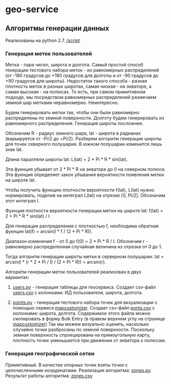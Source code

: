 # geo-service

## Алгоритмы генерации данных
Реализованы на python 2.7. [/script](https://github.com/bugakov-sa/geo-service/blob/master/script)
### Генерация меток пользователей
Метка - пара чисел, широта и долгота. Самый простой способ генерации тестового набора меток - из равномерных распределений (от -180 градусов до +180 градусов для долготы и от -90 градусов до +90 градусов для широты). Недостаток такого способа - разная плотность меток в разных широтах, самая низкая - на экваторе, а самая высокая - на полюсах. То есть, при самом примитивном подходе, мы посредством равномерных распределений размечаем земной шар метками неравномерно. Неинтересно.

Будем генерировать метки так, чтобы они были равномерно распределены по земной поверхности. Долготу будем генерировать из равномерного распределения. Генерация широты посложнее.

Обозначим R - радиус земного шара, lat - широта в радианах (варьируется от -Pi/2 до +Pi/2). Разберем алгоритм генерации широты для точек северного полушария. В южном полушарии изменится лишь знак lat.

Длина параллели широты lat: L(lat) = 2 * Pi * R * sin(lat). 
     
Эта фукнция убывает от 2 * Pi * R на экваторе до 0 на северном полюсе. Эта фукнция определяет закон убывания вероятности появления метки на широте lat. 

Чтобы получить функцию плотности вероятности f(lat), L(lat) нужно нормировать, поделив на интеграл L(lat) на отрезке [0, Pi/2]. Обозначим этот интеграл I. 

Фукнция плотности вероятности генерации метки на широте lat: f(lat) = 2 * Pi * R * sin(lat) / I. 

Для генерации распределения с плотностью f, необходима обратная фукнция lat(f) = arcsin(I * f / (2 * Pi * R)). 

Диапазон изменения f - от 0 до f(0) = 2 * Pi * R / I. Обозначим r - равномерно распределенная случайная величина из отрезка от 0 до 1. 

Тогда алгоритм генерации широты метки в серверном полушарии: lat = arcsin(I * (r * 2 * Pi / I) / (2 * Pi * R)) = arcsin(r).

Алгоритм генерации меток пользователей реализован в двух вариантах:

1. [users.py](https://github.com/bugakov-sa/geo-service/blob/master/script/users.py) - генерация таблицы для геосервиса. Создает csv-файл [users.csv](https://github.com/bugakov-sa/geo-service/blob/master/data/users.csv) с колонками: ИД пользователя, широта, долгота.

2. [points.py](https://github.com/bugakov-sa/geo-service/blob/master/script/points.py) - генерация тестового набора точек для визуализации с помощью сервиса [mapcustomizer](https://www.mapcustomizer.com/). Создает csv-файл [ponts.csv](https://github.com/bugakov-sa/geo-service/blob/master/data/users.csv) с колонками: широта, долгота. Содержимое этого файла можно скопировать в форму Bulk Entry (в правом верхнем углу на странице [mapcustomizer](https://www.mapcustomizer.com/)) Так мы можем визуально оценить, насколько случайно точки разбросаны по земной поверхности. Поскольку земная поверхность спроецирована на прямоугольную карту, плотность точек уменьшается при движении от экватора к полюсам.

### Генерация географической сетки
Примитивный. В качестве опорных точек взяты точки с целочисленными координатами. Реализация алгоритма: [zones.py](https://github.com/bugakov-sa/geo-service/blob/master/script/zones.py). Результат работы алгоритма: [zones.csv](https://github.com/bugakov-sa/geo-service/blob/master/data/zones.csv)

